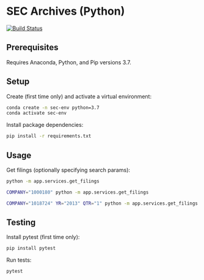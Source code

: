 
# SEC Archives (Python)

[![Build Status](https://travis-ci.com/s2t2/sec-archives-py.svg?branch=master)](https://travis-ci.com/s2t2/sec-archives-py)

## Prerequisites

Requires Anaconda, Python, and Pip versions 3.7.

## Setup

Create (first time only) and activate a virtual environment:

```sh
conda create -n sec-env python=3.7
conda activate sec-env
```

Install package dependencies:

```sh
pip install -r requirements.txt
```

## Usage

Get filings (optionally specifying search params):

```sh
python -m app.services.get_filings

COMPANY="1000180" python -m app.services.get_filings

COMPANY="1018724" YR="2013" QTR="1" python -m app.services.get_filings
```

## Testing

Install pytest (first time only):

```sh
pip install pytest
```

Run tests:

```sh
pytest
```
